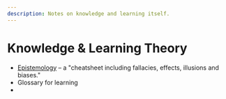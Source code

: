 ```yaml
---
description: Notes on knowledge and learning itself.
---
```


# Knowledge & Learning Theory

* [Epistemology](https://wiki.xxiivv.com/#epistemology) – a "cheatsheet including fallacies, effects, illusions and biases."
* Glossary for learning
* 


